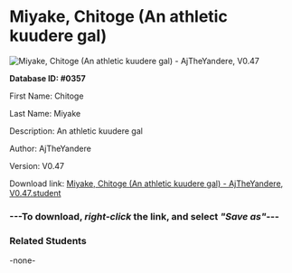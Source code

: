 # Miyake, Chitoge (An athletic kuudere gal)

<img src="Files/Miyake, Chitoge (An athletic kuudere gal).png" title="Miyake, Chitoge (An athletic kuudere gal) - AjTheYandere, V0.47">

**Database ID: #0357**

First Name: Chitoge

Last Name: Miyake

Description: An athletic kuudere gal

Author: AjTheYandere

Version: V0.47

Download link: <a href="https://raw.githubusercontent.com/Arbiter1223/Daigaku-Gurashi-Custom-Students/master/Files/Student Files/Miyake%2C%20Chitoge%20(An%20athletic%20kuudere%20gal)%20-%20AjTheYandere%2C%20V0.47.student">Miyake, Chitoge (An athletic kuudere gal) - AjTheYandere, V0.47.student</a>

### ---**To download, _right-click_ the link, and select _"Save as"_**---

### Related Students

-none-
